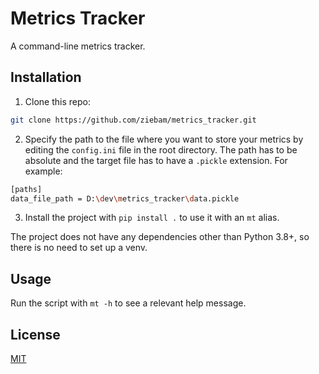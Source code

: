 # Metrics Tracker

A command-line metrics tracker.

## Installation

1. Clone this repo:

```bash
git clone https://github.com/ziebam/metrics_tracker.git
```

2. Specify the path to the file where you want to store your metrics by editing the `config.ini` file in the root directory. The path has to be absolute and the target file has to have a `.pickle` extension. For example:

```bash
[paths]
data_file_path = D:\dev\metrics_tracker\data.pickle
```

3. Install the project with `pip install .` to use it with an `mt` alias.

The project does not have any dependencies other than Python 3.8+, so there is no need to set up a venv.

## Usage

Run the script with `mt -h` to see a relevant help message.

## License

[MIT](LICENSE)
